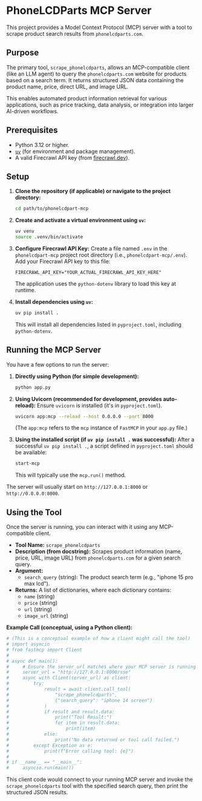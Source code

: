 # PhoneLCDParts MCP Server

This project provides a Model Context Protocol (MCP) server with a tool to scrape product search results from `phonelcdparts.com`.

## Purpose

The primary tool, `scrape_phonelcdparts`, allows an MCP-compatible client (like an LLM agent) to query the `phonelcdparts.com` website for products based on a search term. It returns structured JSON data containing the product name, price, direct URL, and image URL.

This enables automated product information retrieval for various applications, such as price tracking, data analysis, or integration into larger AI-driven workflows.

## Prerequisites

*   Python 3.12 or higher.
*   [`uv`](https://github.com/astral-sh/uv) (for environment and package management).
*   A valid Firecrawl API key (from [firecrawl.dev](https://firecrawl.dev)).

## Setup

1.  **Clone the repository (if applicable) or navigate to the project directory:**
    ```bash
    cd path/to/phonelcdpart-mcp
    ```

2.  **Create and activate a virtual environment using `uv`:**
    ```bash
    uv venv
    source .venv/bin/activate
    ```

3.  **Configure Firecrawl API Key:**
    Create a file named `.env` in the `phonelcdpart-mcp` project root directory (i.e., `phonelcdpart-mcp/.env`).
    Add your Firecrawl API key to this file:
    ```env
    FIRECRAWL_API_KEY="YOUR_ACTUAL_FIRECRAWL_API_KEY_HERE"
    ```
    The application uses the `python-dotenv` library to load this key at runtime.

4.  **Install dependencies using `uv`:**
    ```bash
    uv pip install .
    ```
    This will install all dependencies listed in `pyproject.toml`, including `python-dotenv`.

## Running the MCP Server

You have a few options to run the server:

1.  **Directly using Python (for simple development):**
    ```bash
    python app.py
    ```

2.  **Using Uvicorn (recommended for development, provides auto-reload):**
    Ensure `uvicorn` is installed (it's in `pyproject.toml`).
    ```bash
    uvicorn app:mcp --reload --host 0.0.0.0 --port 8000
    ```
    (The `app:mcp` refers to the `mcp` instance of `FastMCP` in your `app.py` file.)

3.  **Using the installed script (if `uv pip install .` was successful):**
    After a successful `uv pip install .`, a script defined in `pyproject.toml` should be available:
    ```bash
    start-mcp
    ```
    This will typically use the `mcp.run()` method.

The server will usually start on `http://127.0.0.1:8000` or `http://0.0.0.0:8000`.

## Using the Tool

Once the server is running, you can interact with it using any MCP-compatible client.

*   **Tool Name:** `scrape_phonelcdparts`
*   **Description (from docstring):** Scrapes product information (name, price, URL, image URL) from `phonelcdparts.com` for a given search query.
*   **Argument:**
    *   `search_query` (string): The product search term (e.g., "iphone 15 pro max lcd").
*   **Returns:** A list of dictionaries, where each dictionary contains:
    *   `name` (string)
    *   `price` (string)
    *   `url` (string)
    *   `image_url` (string)

**Example Call (conceptual, using a Python client):**

```python
# (This is a conceptual example of how a client might call the tool)
# import asyncio
# from fastmcp import Client
#
# async def main():
#     # Ensure the server_url matches where your MCP server is running
#     server_url = "http://127.0.0.1:8000/sse" 
#     async with Client(server_url) as client:
#         try:
#             result = await client.call_tool(
#                 "scrape_phonelcdparts", 
#                 {"search_query": "iphone 14 screen"}
#             )
#             if result and result.data:
#                 print("Tool Result:")
#                 for item in result.data:
#                     print(item)
#             else:
#                 print("No data returned or tool call failed.")
#         except Exception as e:
#             print(f"Error calling tool: {e}")
#
# if __name__ == "__main__":
#     asyncio.run(main())
```

This client code would connect to your running MCP server and invoke the `scrape_phonelcdparts` tool with the specified search query, then print the structured JSON results.

